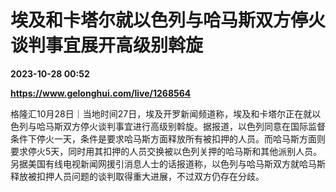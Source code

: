 # 埃及和卡塔尔就以色列与哈马斯双方停火谈判事宜展开高级别斡旋

**2023-10-28 00:52**

**https://www.gelonghui.com/live/1268564**

格隆汇10月28日｜当地时间27日，埃及开罗新闻频道称，埃及和卡塔尔正在就以色列与哈马斯双方停火谈判事宜进行高级别斡旋。据报道，以色列同意在国际监督条件下停火一天，条件是要求哈马斯方面释放所有被扣押的人员。而哈马斯方面则要求停火5天，同时用其扣押的人员交换被以色列关押的哈马斯和其他派别人员。另据美国有线电视新闻网援引消息人士的话报道称，以色列与哈马斯双方就哈马斯释放被扣押人员问题的谈判取得重大进展，不过双方仍存在分歧。